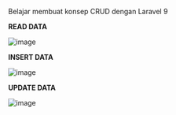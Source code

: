 Belajar membuat konsep CRUD dengan Laravel 9

**READ DATA**

![image](https://user-images.githubusercontent.com/48147326/180639741-a343a5f9-44f7-4949-bf13-7ac0d288e518.png)

**INSERT DATA**

![image](https://user-images.githubusercontent.com/48147326/180639789-ccbeab9a-aa80-459a-8a01-c241f21b0689.png)

**UPDATE DATA**

![image](https://user-images.githubusercontent.com/48147326/181144521-c6d1d93b-dfa7-4559-9613-7c5d2a5d4fb0.png)
